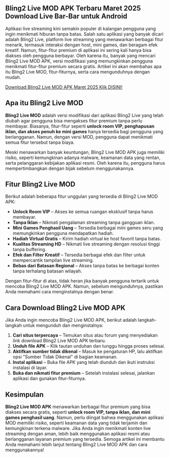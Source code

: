 ## Bling2 Live MOD APK Terbaru Maret 2025 Download Live Bar-Bar untuk Android

Aplikasi live streaming kini semakin populer di kalangan pengguna yang ingin menikmati hiburan tanpa batas. Salah satu aplikasi yang banyak dicari adalah Bling2 Live, platform live streaming yang menawarkan berbagai fitur menarik, termasuk interaksi dengan host, mini games, dan beragam efek kreatif. Namun, fitur-fitur premium di aplikasi ini sering kali hanya bisa diakses oleh pengguna berbayar. Oleh karena itu, banyak yang mencari Bling2 Live MOD APK, versi modifikasi yang memungkinkan pengguna menikmati fitur-fitur premium secara gratis. Artikel ini akan membahas apa itu Bling2 Live MOD, fitur-fiturnya, serta cara mengunduhnya dengan mudah.

[Download Bling2 Live MOD APK Maret 2025 Klik DISINI!](https://bit.ly/4bDHXZW)

## Apa itu Bling2 Live MOD

**Bling2 Live MOD** adalah versi modifikasi dari aplikasi Bling2 Live yang telah diubah agar pengguna bisa mengakses fitur premium tanpa perlu membayar. Biasanya, fitur-fitur seperti **unlock room VIP, penghapusan iklan, dan akses penuh ke mini games** hanya tersedia bagi pengguna yang berlangganan. Namun, dengan versi MOD, pengguna dapat menikmati semua fitur tersebut tanpa biaya.

Meski menawarkan banyak keuntungan, Bling2 Live MOD APK juga memiliki risiko, seperti kemungkinan adanya malware, keamanan data yang rentan, serta pelanggaran kebijakan aplikasi resmi. Oleh karena itu, pengguna harus mempertimbangkan dengan bijak sebelum menggunakannya.

## Fitur Bling2 Live MOD

Berikut adalah beberapa fitur unggulan yang tersedia di Bling2 Live MOD APK:

- **Unlock Room VIP** – Akses ke semua ruangan eksklusif tanpa harus membayar.
- **Tanpa Iklan** – Nikmati pengalaman streaming tanpa gangguan iklan.
- **Mini Games Penghasil Uang** – Tersedia berbagai mini games seru yang memungkinkan pengguna mendapatkan hadiah.
- **Hadiah Virtual Gratis** – Kirim hadiah virtual ke host favorit tanpa batas.
- **Kualitas Streaming HD** – Nikmati live streaming dengan resolusi tinggi tanpa buffering.
- **Efek dan Filter Kreatif** – Tersedia berbagai efek dan filter untuk mempercantik tampilan live streaming.
- **Bebas dari Batasan Regional** – Akses tanpa batas ke berbagai konten tanpa terhalang batasan wilayah.

Dengan fitur-fitur di atas, tidak heran jika banyak pengguna tertarik untuk mencoba Bling2 Live MOD APK. Namun, sebelum mengunduhnya, pastikan Anda memahami cara menginstalnya dengan benar.

## Cara Download Bling2 Live MOD APK

Jika Anda ingin mencoba Bling2 Live MOD APK, berikut adalah langkah-langkah untuk mengunduh dan menginstalnya:

1. **Cari situs terpercaya** – Temukan situs atau forum yang menyediakan link download Bling2 Live MOD APK terbaru.
2. **Unduh file APK** – Klik tautan unduhan dan tunggu hingga proses selesai.
3. **Aktifkan sumber tidak dikenal** – Masuk ke pengaturan HP, lalu aktifkan opsi "Sumber Tidak Dikenal" di bagian keamanan.
4. **Instal aplikasi** – Buka file APK yang telah diunduh dan ikuti instruksi instalasi di layar.
5. **Buka dan nikmati fitur premium** – Setelah instalasi selesai, jalankan aplikasi dan gunakan fitur-fiturnya.

## Kesimpulan

**Bling2 Live MOD APK** menawarkan berbagai fitur premium yang bisa diakses secara gratis, seperti **unlock room VIP, tanpa iklan, dan mini games penghasil uang**. Namun, perlu diingat bahwa menggunakan aplikasi MOD memiliki risiko, seperti keamanan data yang tidak terjamin dan kemungkinan terkena malware. Jika Anda ingin menikmati konten live streaming dengan aman, lebih baik menggunakan aplikasi resmi atau berlangganan layanan premium yang tersedia. Semoga artikel ini membantu Anda memahami lebih lanjut tentang Bling2 Live MOD APK dan cara menggunakannya!
